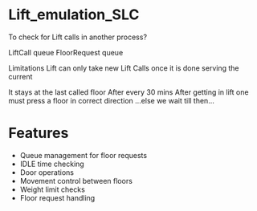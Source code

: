 # Lift_emulation_SLC



To check for Lift calls in another process?

LiftCall queue
FloorRequest queue

Limitations
Lift can only take new Lift Calls once it is done serving the current

It stays at the last called floor After every 30 mins 
After getting in lift one must press a floor in correct direction ...else we wait till then...


# Features
-   Queue management for floor requests
-   IDLE time checking
-   Door operations
-   Movement control between floors
-   Weight limit checks
-   Floor request handling
